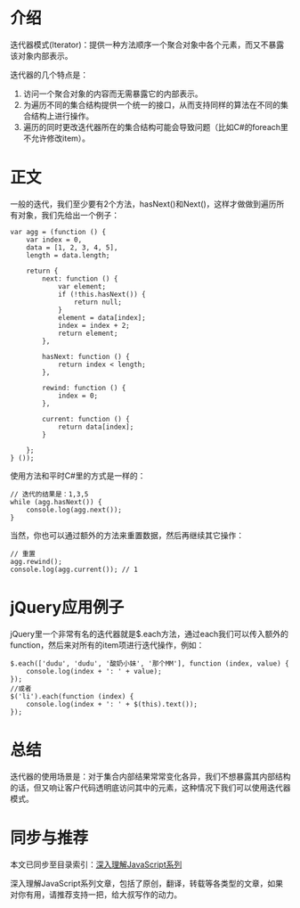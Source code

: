 

# 介绍

迭代器模式(Iterator)：提供一种方法顺序一个聚合对象中各个元素，而又不暴露该对象内部表示。

迭代器的几个特点是：

  1. 访问一个聚合对象的内容而无需暴露它的内部表示。
  2. 为遍历不同的集合结构提供一个统一的接口，从而支持同样的算法在不同的集合结构上进行操作。
  3. 遍历的同时更改迭代器所在的集合结构可能会导致问题（比如C#的foreach里不允许修改item）。

# 正文

一般的迭代，我们至少要有2个方法，hasNext()和Next()，这样才做做到遍历所有对象，我们先给出一个例子：

    
    
    var agg = (function () {  
        var index = 0,  
        data = [1, 2, 3, 4, 5],  
        length = data.length;  
      
        return {  
            next: function () {  
                var element;  
                if (!this.hasNext()) {  
                    return null;  
                }  
                element = data[index];  
                index = index + 2;  
                return element;  
            },  
      
            hasNext: function () {  
                return index < length;  
            },  
      
            rewind: function () {  
                index = 0;  
            },  
      
            current: function () {  
                return data[index];  
            }  
      
        };  
    } ());

使用方法和平时C#里的方式是一样的：

    
    
    // 迭代的结果是：1,3,5  
    while (agg.hasNext()) {  
        console.log(agg.next());  
    }

当然，你也可以通过额外的方法来重置数据，然后再继续其它操作：

    
    
    // 重置  
    agg.rewind();  
    console.log(agg.current()); // 1

# jQuery应用例子

jQuery里一个非常有名的迭代器就是$.each方法，通过each我们可以传入额外的function，然后来对所有的item项进行迭代操作，例如：

    
    
    $.each(['dudu', 'dudu', '酸奶小妹', '那个MM'], function (index, value) {  
        console.log(index + ': ' + value);  
    });  
    //或者  
    $('li').each(function (index) {  
        console.log(index + ': ' + $(this).text());  
    });

# 总结

迭代器的使用场景是：对于集合内部结果常常变化各异，我们不想暴露其内部结构的话，但又响让客户代码透明底访问其中的元素，这种情况下我们可以使用迭代器模式。

# 同步与推荐

本文已同步至目录索引：[深入理解JavaScript系列](http://www.cnblogs.com/TomXu/archive/2011/12/15/2288411.html)

深入理解JavaScript系列文章，包括了原创，翻译，转载等各类型的文章，如果对你有用，请推荐支持一把，给大叔写作的动力。

